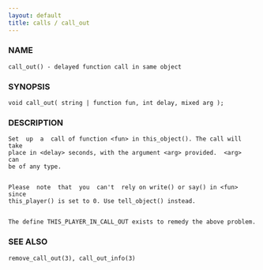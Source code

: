 ```yaml
---
layout: default
title: calls / call_out
---
```


### NAME

    call_out() - delayed function call in same object


### SYNOPSIS

    void call_out( string | function fun, int delay, mixed arg );


### DESCRIPTION

    Set  up  a  call of function <fun> in this_object(). The call will take
    place in <delay> seconds, with the argument <arg> provided.  <arg>  can
    be of any type.


    Please  note  that  you  can't  rely on write() or say() in <fun> since
    this_player() is set to 0. Use tell_object() instead.


    The define THIS_PLAYER_IN_CALL_OUT exists to remedy the above problem.


### SEE ALSO

    remove_call_out(3), call_out_info(3)

